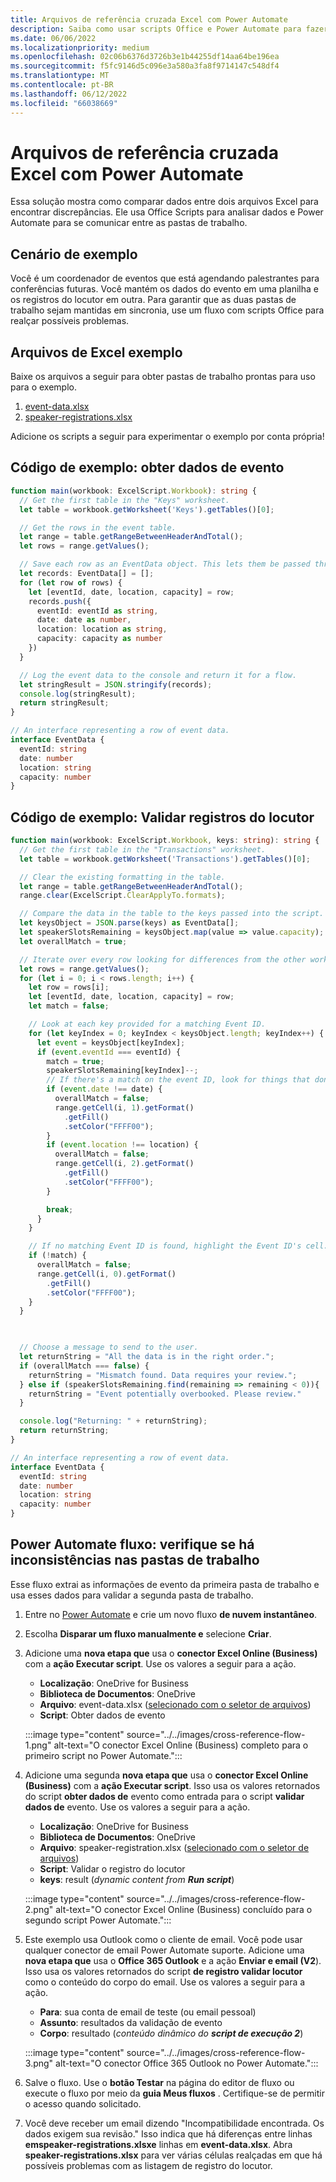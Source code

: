 ```yaml
---
title: Arquivos de referência cruzada Excel com Power Automate
description: Saiba como usar scripts Office e Power Automate para fazer referência cruzada e formatar um Excel arquivo.
ms.date: 06/06/2022
ms.localizationpriority: medium
ms.openlocfilehash: 02c06b6376d3726b3e1b44255df14aa64be196ea
ms.sourcegitcommit: f5fc9146d5c096e3a580a3fa8f9714147c548df4
ms.translationtype: MT
ms.contentlocale: pt-BR
ms.lasthandoff: 06/12/2022
ms.locfileid: "66038669"
---
```

# <a name="cross-reference-excel-files-with-power-automate"></a>Arquivos de referência cruzada Excel com Power Automate

Essa solução mostra como comparar dados entre dois arquivos Excel para encontrar discrepâncias. Ele usa Office Scripts para analisar dados e Power Automate para se comunicar entre as pastas de trabalho.

## <a name="example-scenario"></a>Cenário de exemplo

Você é um coordenador de eventos que está agendando palestrantes para conferências futuras. Você mantém os dados do evento em uma planilha e os registros do locutor em outra. Para garantir que as duas pastas de trabalho sejam mantidas em sincronia, use um fluxo com scripts Office para realçar possíveis problemas.

## <a name="sample-excel-files"></a>Arquivos de Excel exemplo

Baixe os arquivos a seguir para obter pastas de trabalho prontas para uso para o exemplo.

1. <a href="event-data.xlsx">event-data.xlsx</a>
1. <a href="speaker-registrations.xlsx">speaker-registrations.xlsx</a>

Adicione os scripts a seguir para experimentar o exemplo por conta própria!

## <a name="sample-code-get-event-data"></a>Código de exemplo: obter dados de evento

```TypeScript
function main(workbook: ExcelScript.Workbook): string {
  // Get the first table in the "Keys" worksheet.
  let table = workbook.getWorksheet('Keys').getTables()[0];

  // Get the rows in the event table.
  let range = table.getRangeBetweenHeaderAndTotal();
  let rows = range.getValues();

  // Save each row as an EventData object. This lets them be passed through Power Automate.
  let records: EventData[] = [];
  for (let row of rows) {
    let [eventId, date, location, capacity] = row;
    records.push({
      eventId: eventId as string,
      date: date as number,
      location: location as string,
      capacity: capacity as number
    })
  }

  // Log the event data to the console and return it for a flow.
  let stringResult = JSON.stringify(records);
  console.log(stringResult);
  return stringResult;
}

// An interface representing a row of event data.
interface EventData {
  eventId: string
  date: number
  location: string
  capacity: number
}
```

## <a name="sample-code-validate-speaker-registrations"></a>Código de exemplo: Validar registros do locutor

```TypeScript
function main(workbook: ExcelScript.Workbook, keys: string): string {
  // Get the first table in the "Transactions" worksheet.
  let table = workbook.getWorksheet('Transactions').getTables()[0];

  // Clear the existing formatting in the table.
  let range = table.getRangeBetweenHeaderAndTotal();
  range.clear(ExcelScript.ClearApplyTo.formats);

  // Compare the data in the table to the keys passed into the script.
  let keysObject = JSON.parse(keys) as EventData[];
  let speakerSlotsRemaining = keysObject.map(value => value.capacity);
  let overallMatch = true;

  // Iterate over every row looking for differences from the other worksheet.
  let rows = range.getValues();
  for (let i = 0; i < rows.length; i++) {
    let row = rows[i];
    let [eventId, date, location, capacity] = row;
    let match = false;

    // Look at each key provided for a matching Event ID.
    for (let keyIndex = 0; keyIndex < keysObject.length; keyIndex++) {
      let event = keysObject[keyIndex];
      if (event.eventId === eventId) {
        match = true;
        speakerSlotsRemaining[keyIndex]--;
        // If there's a match on the event ID, look for things that don't match and highlight them.
        if (event.date !== date) {
          overallMatch = false;
          range.getCell(i, 1).getFormat()
            .getFill()
            .setColor("FFFF00");
        }
        if (event.location !== location) {
          overallMatch = false;
          range.getCell(i, 2).getFormat()
            .getFill()
            .setColor("FFFF00");
        }

        break;
      }
    }

    // If no matching Event ID is found, highlight the Event ID's cell.
    if (!match) {
      overallMatch = false;
      range.getCell(i, 0).getFormat()
        .getFill()
        .setColor("FFFF00");
    }
  }

  

  // Choose a message to send to the user.
  let returnString = "All the data is in the right order.";
  if (overallMatch === false) {
    returnString = "Mismatch found. Data requires your review.";
  } else if (speakerSlotsRemaining.find(remaining => remaining < 0)){
    returnString = "Event potentially overbooked. Please review."
  }

  console.log("Returning: " + returnString);
  return returnString;
}

// An interface representing a row of event data.
interface EventData {
  eventId: string
  date: number
  location: string
  capacity: number
}
```

## <a name="power-automate-flow-check-for-inconsistencies-across-the-workbooks"></a>Power Automate fluxo: verifique se há inconsistências nas pastas de trabalho

Esse fluxo extrai as informações de evento da primeira pasta de trabalho e usa esses dados para validar a segunda pasta de trabalho.

1. Entre no [Power Automate](https://flow.microsoft.com) e crie um novo fluxo **de nuvem instantâneo**.
1. Escolha **Disparar um fluxo manualmente e** selecione **Criar**.
1. Adicione uma **nova etapa que** usa o **conector Excel Online (Business)** com a **ação Executar script**. Use os valores a seguir para a ação.
    * **Localização**: OneDrive for Business
    * **Biblioteca de Documentos**: OneDrive
    * **Arquivo**: event-data.xlsx ([selecionado com o seletor de arquivos](../../testing/power-automate-troubleshooting.md#select-workbooks-with-the-file-browser-control))
    * **Script**: Obter dados de evento

    :::image type="content" source="../../images/cross-reference-flow-1.png" alt-text="O conector Excel Online (Business) completo para o primeiro script no Power Automate.":::

1. Adicione uma segunda **nova etapa que** usa o **conector Excel Online (Business)** com a **ação Executar script**. Isso usa os valores retornados do script **obter dados de** evento como entrada para o script **validar dados de** evento. Use os valores a seguir para a ação.
    * **Localização**: OneDrive for Business
    * **Biblioteca de Documentos**: OneDrive
    * **Arquivo**: speaker-registration.xlsx ([selecionado com o seletor de arquivos](../../testing/power-automate-troubleshooting.md#select-workbooks-with-the-file-browser-control))
    * **Script**: Validar o registro do locutor
    * **keys**: result (_dynamic content from **Run script**_)

    :::image type="content" source="../../images/cross-reference-flow-2.png" alt-text="O conector Excel Online (Business) concluído para o segundo script Power Automate.":::
1. Este exemplo usa Outlook como o cliente de email. Você pode usar qualquer conector de email Power Automate suporte. Adicione uma **nova etapa que** usa o **Office 365 Outlook** e a ação **Enviar e email (V2**). Isso usa os valores retornados do script **de registro validar locutor** como o conteúdo do corpo do email. Use os valores a seguir para a ação.
    * **Para**: sua conta de email de teste (ou email pessoal)
    * **Assunto**: resultados da validação de evento
    * **Corpo**: resultado (_conteúdo dinâmico do **script de execução 2**_)

    :::image type="content" source="../../images/cross-reference-flow-3.png" alt-text="O conector Office 365 Outlook no Power Automate.":::
1. Salve o fluxo. Use o **botão Testar** na página do editor de fluxo ou execute o fluxo por meio da **guia Meus fluxos** . Certifique-se de permitir o acesso quando solicitado.
1. Você deve receber um email dizendo "Incompatibilidade encontrada. Os dados exigem sua revisão." Isso indica que há diferenças entre linhas **emspeaker-registrations.xlsxe** linhas em **event-data.xlsx**. Abra **speaker-registrations.xlsx** para ver várias células realçadas em que há possíveis problemas com as listagem de registro do locutor.
